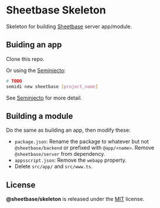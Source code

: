 # Sheetbase Skeleton

Skeleton for building [Sheetbase](https://github.com/sheetbase) server app/module.

## Buiding an app

Clone this repo.

Or using the [Seminjecto](https://github.com/lamnhan/seminjecto):

```sh
# TODO
semidi new sheetbase [project_name]
```

See [Seminjecto](https://github.com/lamnhan/seminjecto) for more detail.

## Building a module

Do the same as building an app, then modify these:

- `package.json`: Rename the package to whatever but not `@sheetbase/backend` or prefixed with `@app/<name>`. Remove `@sheetbase/server` from dependency.
- `appsscript.json`: Remove the `webapp` property.
- Delete `src/app/` and `src/www.ts`.

## License

**@sheetbase/skeleton** is released under the [MIT](https://github.com/sheetbase/skeleton/blob/master/LICENSE) license.
